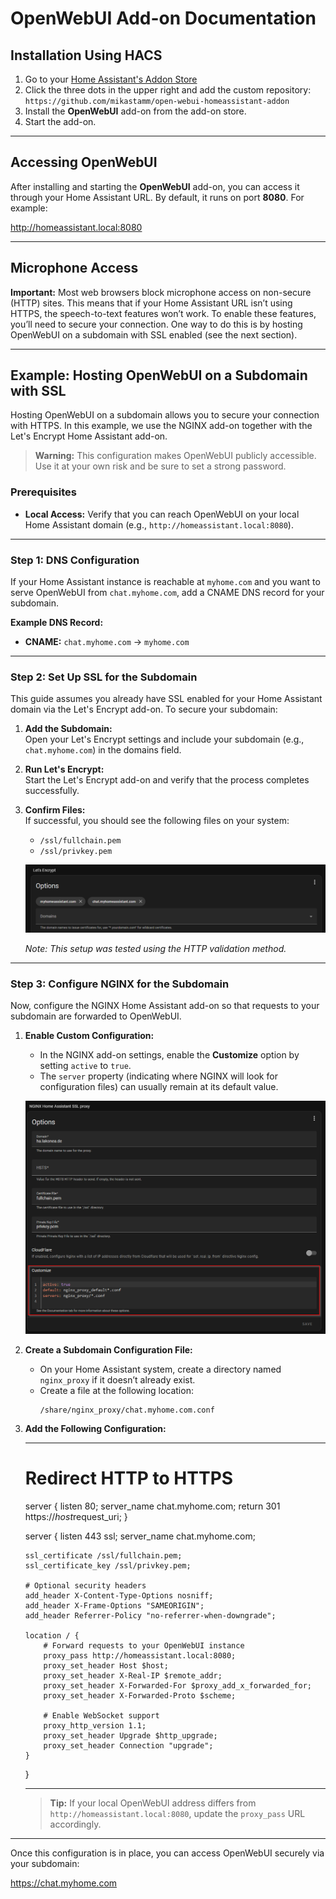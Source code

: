 # OpenWebUI Add-on Documentation

## Installation Using HACS

1. Go to your [Home Assistant's Addon Store](https://my.home-assistant.io/redirect/supervisor_store/)
2. Click the three dots in the upper right and add the custom repository: `https://github.com/mikastamm/open-webui-homeassistant-addon` 
3. Install the **OpenWebUI** add-on from the add-on store.  
4. Start the add-on.

---

## Accessing OpenWebUI

After installing and starting the **OpenWebUI** add-on, you can access it through your Home Assistant URL. By default, it runs on port **8080**. For example:

http://homeassistant.local:8080


---

## Microphone Access

**Important:** Most web browsers block microphone access on non-secure (HTTP) sites. This means that if your Home Assistant URL isn’t using HTTPS, the speech-to-text features won’t work. To enable these features, you’ll need to secure your connection. One way to do this is by hosting OpenWebUI on a subdomain with SSL enabled (see the next section).

---

## Example: Hosting OpenWebUI on a Subdomain with SSL

Hosting OpenWebUI on a subdomain allows you to secure your connection with HTTPS. In this example, we use the NGINX add-on together with the Let's Encrypt Home Assistant add-on.

> **Warning:** This configuration makes OpenWebUI publicly accessible. Use it at your own risk and be sure to set a strong password.

### Prerequisites

- **Local Access:** Verify that you can reach OpenWebUI on your local Home Assistant domain (e.g., `http://homeassistant.local:8080`).

---

### Step 1: DNS Configuration

If your Home Assistant instance is reachable at `myhome.com` and you want to serve OpenWebUI from `chat.myhome.com`, add a CNAME DNS record for your subdomain.

**Example DNS Record:**

- **CNAME:** `chat.myhome.com` → `myhome.com`

---

### Step 2: Set Up SSL for the Subdomain

This guide assumes you already have SSL enabled for your Home Assistant domain via the Let's Encrypt add-on. To secure your subdomain:

1. **Add the Subdomain:**  
   Open your Let's Encrypt settings and include your subdomain (e.g., `chat.myhome.com`) in the domains field.

2. **Run Let's Encrypt:**  
   Start the Let's Encrypt add-on and verify that the process completes successfully.

3. **Confirm Files:**  
   If successful, you should see the following files on your system:
   - `/ssl/fullchain.pem`
   - `/ssl/privkey.pem`

   ![Let's Encrypt Settings](docs-letsencrypt-settings.png)

   *Note: This setup was tested using the HTTP validation method.*

---

### Step 3: Configure NGINX for the Subdomain

Now, configure the NGINX Home Assistant add-on so that requests to your subdomain are forwarded to OpenWebUI.

1. **Enable Custom Configuration:**
   - In the NGINX add-on settings, enable the **Customize** option by setting `active` to `true`.
   - The `server` property (indicating where NGINX will look for configuration files) can usually remain at its default value.

   ![NGINX Settings](docs-nginx-1.png)

2. **Create a Subdomain Configuration File:**
   - On your Home Assistant system, create a directory named `nginx_proxy` if it doesn’t already exist.
   - Create a file at the following location:
     ```
     /share/nginx_proxy/chat.myhome.com.conf
     ```

3. **Add the Following Configuration:**

   ***
   # Redirect HTTP to HTTPS
   server {
       listen 80;
       server_name chat.myhome.com;
       return 301 https://$host$request_uri;
   }

   server {
       listen 443 ssl;
       server_name chat.myhome.com;

       ssl_certificate /ssl/fullchain.pem;
       ssl_certificate_key /ssl/privkey.pem;
       
       # Optional security headers
       add_header X-Content-Type-Options nosniff;
       add_header X-Frame-Options "SAMEORIGIN";
       add_header Referrer-Policy "no-referrer-when-downgrade";

       location / {
           # Forward requests to your OpenWebUI instance
           proxy_pass http://homeassistant.local:8080;
           proxy_set_header Host $host;
           proxy_set_header X-Real-IP $remote_addr;
           proxy_set_header X-Forwarded-For $proxy_add_x_forwarded_for;
           proxy_set_header X-Forwarded-Proto $scheme;
           
           # Enable WebSocket support
           proxy_http_version 1.1;
           proxy_set_header Upgrade $http_upgrade;
           proxy_set_header Connection "upgrade";
       }
   }
   ***

   > **Tip:** If your local OpenWebUI address differs from `http://homeassistant.local:8080`, update the `proxy_pass` URL accordingly.

---

Once this configuration is in place, you can access OpenWebUI securely via your subdomain:

https://chat.myhome.com
